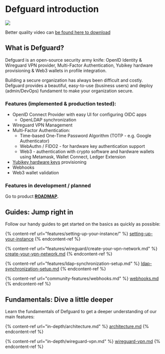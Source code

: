 # Defguard introduction

![](screencasts/defguard.gif)

Better quality video can [be found here to download](https://github.com/DefGuard/docs/raw/docs/screencasts/defguard-screencast.mkv)

## What is Defguard?

Defguard is an open-source security army knife: OpenID Identity & Wireguard VPN provider, Multi-Factor Authentication, Yubikey hardware provisioning & Web3 wallets in profile integration.

Building a secure organization has always been difficult and costly. Defguard provides a beautiful, easy-to-use (business users) and deploy (admin/DevOps) fundament to make your organization secure.

### **Features (implemented & production tested):**

* OpenID Connect Provider with easy UI for configuring OIDC apps
  * OpenLDAP synchronization
* Wireguard VPN Management
* Multi-Factor Authentication:
  * Time-based One-Time Password Algorithm (TOTP - e.g. Google Authenticator)
  * WebAuthn / FIDO2 - for hardware key authentication support
  * Web3 - authentication with crypto software and hardware wallets using Metamask, Wallet Connect, Ledger Extension
* [Yubikey hardware keys](https://www.yubico.com/) provisioning
* Webhooks
* Web3 wallet validation

### Features in development / planned

Go to product [**ROADMAP**](in-depth/roadmap.md)**.**

## Guides: Jump right in

Follow our handy guides to get started on the basics as quickly as possible:

{% content-ref url="features/setting-up-your-instance/" %}
[setting-up-your-instance](features/setting-up-your-instance/)
{% endcontent-ref %}

{% content-ref url="features/wireguard/create-your-vpn-network.md" %}
[create-your-vpn-network.md](features/wireguard/create-your-vpn-network.md)
{% endcontent-ref %}

{% content-ref url="features/ldap-synchronization-setup.md" %}
[ldap-synchronization-setup.md](features/ldap-synchronization-setup.md)
{% endcontent-ref %}

{% content-ref url="community-features/webhooks.md" %}
[webhooks.md](community-features/webhooks.md)
{% endcontent-ref %}

## Fundamentals: Dive a little deeper

Learn the fundamentals of Defguard to get a deeper understanding of our main features:

{% content-ref url="in-depth/architecture.md" %}
[architecture.md](in-depth/architecture.md)
{% endcontent-ref %}

{% content-ref url="in-depth/wireguard-vpn.md" %}
[wireguard-vpn.md](in-depth/wireguard-vpn.md)
{% endcontent-ref %}
